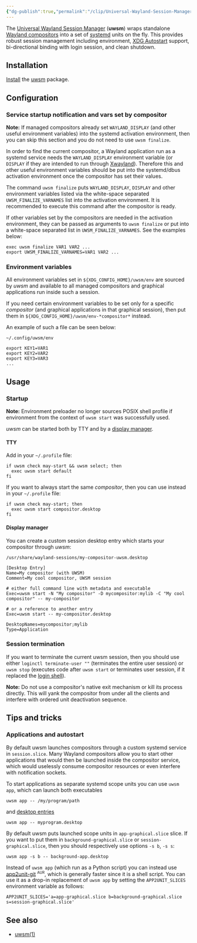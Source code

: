 ```yaml
---
{"dg-publish":true,"permalink":"/clip/Universal-Wayland-Session-Manager-ArchWiki/","title":"Universal Wayland Session Manager - ArchWiki","created":"2025-06-16T14:31:16.935+08:00"}
---
```


The [Universal Wayland Session Manager](https://github.com/Vladimir-csp/uwsm) (**uwsm**) wraps standalone [Wayland compositors](https://wiki.archlinux.org/title/Wayland#Compositors "Wayland") into a set of [systemd](https://wiki.archlinux.org/title/Systemd "Systemd") units on the fly. This provides robust session management including environment, [XDG Autostart](https://wiki.archlinux.org/title/XDG_Autostart "XDG Autostart") support, bi-directional binding with login session, and clean shutdown.

## Installation

[Install](https://wiki.archlinux.org/title/Install "Install") the [uwsm](https://archlinux.org/packages/?name=uwsm) package.

## Configuration

### Service startup notification and vars set by compositor

**Note:** If managed compositors already set `WAYLAND_DISPLAY` (and other useful environment variables) into the systemd activation environment, then you can skip this section and you do not need to use `uwsm finalize`.

In order to find the current compositor, a Wayland application run as a systemd service needs the `WAYLAND_DISPLAY` environment variable (or `DISPLAY` if they are intended to run through [Xwayland](https://wiki.archlinux.org/title/Xwayland "Xwayland")). Therefore this and other useful environment variables should be put into the systemd/dbus activation environment once the compositor has set their values.

The command `uwsm finalize` puts `WAYLAND_DISPLAY`, `DISPLAY` and other environment variables listed via the white-space separated `UWSM_FINALIZE_VARNAMES` list into the activation environment. It is recommended to execute this command after the compositor is ready.

If other variables set by the compositors are needed in the activation environment, they can be passed as arguments to `uwsm finalize` or put into a white-space separated list in `UWSM_FINALIZE_VARNAMES`. See the examples below:

```
exec uwsm finalize VAR1 VAR2 ...
export UWSM_FINALIZE_VARNAMES=VAR1 VAR2 ...
```

### Environment variables

All environment variables set in `${XDG_CONFIG_HOME}/uwsm/env` are sourced by *uwsm* and available to all managed compositors and graphical applications run inside such a session.

If you need certain environment variables to be set only for a specific *compositor* (and graphical applications in that graphical session), then put them in `${XDG_CONFIG_HOME}/uwsm/env-*compositor*` instead.

An example of such a file can be seen below:

```
~/.config/uwsm/env
```
```
export KEY1=VAR1
export KEY2=VAR2
export KEY3=VAR3
...
```

## Usage

### Startup

**Note:** Environment preloader no longer sources POSIX shell profile if environment from the context of `uwsm start` was successfully used.

*uwsm* can be started both by TTY and by a [display manager](https://wiki.archlinux.org/title/Display_manager "Display manager").

#### TTY

Add in your `~/.profile` file:

```
if uwsm check may-start && uwsm select; then
  exec uwsm start default
fi
```

If you want to always start the same *compositor*, then you can use instead in your `~/.profile` file:

```
if uwsm check may-start; then
  exec uwsm start compositor.desktop
fi
```

#### Display manager

You can create a custom session desktop entry which starts your compositor through *uwsm*:

```
/usr/share/wayland-sessions/my-compositor-uwsm.desktop
```
```
[Desktop Entry]
Name=My compositor (with UWSM)
Comment=My cool compositor, UWSM session

# either full command line with metadata and executable
Exec=uwsm start -N "My compositor" -D mycompositor:mylib -C "My cool compositor" -- my-compositor

# or a reference to another entry
Exec=uwsm start -- my-compositor.desktop

DesktopNames=mycompositor;mylib
Type=Application
```

### Session termination

If you want to terminate the current uwsm session, then you should use either `loginctl terminate-user ""` (terminates the entire user session) or `uwsm stop` (executes code after `uwsm start` or terminates user session, if it replaced the [login shell](https://wiki.archlinux.org/title/Login_shell "Login shell")).

**Note:** Do not use a compositor's native exit mechanism or kill its process directly. This will yank the compositor from under all the clients and interfere with ordered unit deactivation sequence.

## Tips and tricks

### Applications and autostart

By default uwsm launches compositors through a custom systemd service in `session.slice`. Many Wayland compositors allow you to start other applications that would then be launched inside the compositor service, which would uselessly consume compositor resources or even interfere with notification sockets.

To start applications as separate systemd scope units you can use `uwsm app`, which can launch both executables

```
uwsm app -- /my/program/path
```

and [desktop entries](https://wiki.archlinux.org/title/Desktop_entries "Desktop entries")

```
uwsm app -- myprogram.desktop
```

By default uwsm puts launched scope units in `app-graphical.slice` slice. If you want to put them in `background-graphical.slice` or `session-graphical.slice`, then you should respectively use options `-s b`, `-s s`:

```
uwsm app -s b -- background-app.desktop
```

Instead of `uwsm app` (which run as a Python script) you can instead use [app2unit-git](https://aur.archlinux.org/packages/app2unit-git/) <sup><small>AUR</small></sup>, which is generally faster since it is a shell script. You can use it as a drop-in replacement of `uwsm app` by setting the `APP2UNIT_SLICES` environment variable as follows:

```
APP2UNIT_SLICES='a=app-graphical.slice b=background-graphical.slice s=session-graphical.slice'
```

## See also

- [uwsm(1)](https://man.archlinux.org/man/uwsm.1)